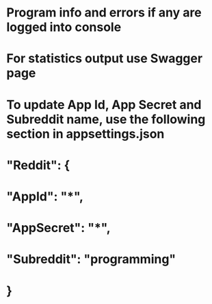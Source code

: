 # Program info and errors if any are logged into console

# For statistics output use Swagger page

# To update App Id, App Secret and Subreddit name, use the following section in appsettings.json
# "Reddit": {
#    "AppId": "*",
#    "AppSecret": "*",
#    "Subreddit": "programming"
#  }